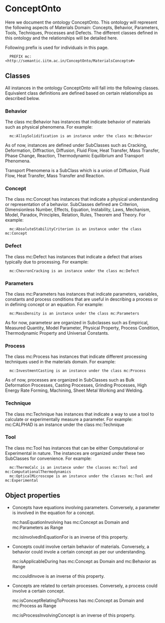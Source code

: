 # ConceptOnto

Here we document the ontology ConceptOnto. This ontology will represent the following aspects of Materials Domain: Concepts, Behavior, Parameters, Tools, Techniques, Processes and Defects. The different classes defined in this ontology and the relationships will be detailed here. 

Following prefix is used for individuals in this page.

      PREFIX mc: <http://semantic.iitm.ac.in/ConceptOnto/MaterialsConcepts#>

## Classes
All instances in the ontology ConceptOnto will fall into the following classes.
Equivalent class definitions are defined based on certain relationships as described below.

### Behavior
The class mc:Behavior has instances that indicate behavior of materials such as physical phenomena. For example:

      mc:AlloySolidification is an instance under the class mc:Behavior

As of now, instances are defined under SubClasses such as Cracking, Deformation, Diffraction, Diffusion, Fluid Flow, Heat Transfer, Mass Transfer, Phase Change, Reaction, Thermodynamic Equilibrium and Transport Phenomena.

Transport Phenomena is a SubClass which is a union of Diffusion, Fluid Flow, Heat Transfer, Mass Transfer and Reaction.

### Concept
The class mc:Concept has instances that indicate a physical understanding or representation of a behavior. SubClasses defined are Criterion, Dimensionless Number, Effects, Equation, Instability, Laws, Mechanism, Model, Paradox, Principles, Relation, Rules, Theorem and Theory. For example:

      mc:AbsoluteStabilityCriterion is an instance under the class mc:Concept

### Defect
The class mc:Defect has instances that indicate a defect that arises typically due to processing. For example:

      mc:ChevronCracking is an instance under the class mc:Defect

### Parameters
The class mc:Parameters has instances that indicate parameters, variables, constants and process conditions that are useful in describing a process or in defining concept or an equation. For example:

      mc:MassDensity is an instance under the class mc:Parameters

As for now, parametesr are organized in Subclasses such as Empirical, Measured Quantity, Model Parameter, Physical Property, Process Condition, Thermodynamic Property and Universal Constants.

### Process
The class mc:Process has instances that indicate different processing techniques used in the materials domain. For example:

      mc:InvestmentCasting is an instance under the class mc:Process

As of now, processes are organized in SubClasses such as Bulk Deformation Processes, Casting Processes, Grinding Processes, High Energy Rate Forming, Machining, Sheet Metal Working and Welding.

### Technique
The class mc:Technique has instances that indicate a way to use a tool to calculate or experimentally measure a parameter. For example:
    mc:CALPHAD is an instance under the class mc:Technique

### Tool
The class mc:Tool has instances that can be either Computational or Experimental in nature. The instances are organized under these two SubClasses for convenience. For example:

      mc:ThermoCalc is an instance under the classes mc:Tool and mc:ComputationalThermodynamics
      mc:OpticalMicroscope is an instance under the classes mc:Tool and mc:Experimental

## Object properties

 * Concepts have equations involving parameters. Conversely, a parameter is involved in the equation for a concept.

      mc:hasEquationInvolving has mc:Concept as Domain and mc:Parameters as Range

      mc:isInvolvedInEquationFor is an inverse of this property.

 * Concepts could involve certain behavior of materials. Conversely, a behavior could invole a certain concept as per our understanding.

      mc:isApplicableDuring has mc:Concept as Domain and mc:Behavior as Range

      mc:couldInvove is an inverse of this property.

 * Concepts are related to certain processes. Conversely, a process could involve a certain concept.

      mc:isConceptRelatingToProcess has mc:Concept as Domain and mc:Process as Range

      mc:isProcessInvolvingConcept is an inverse of this property.


